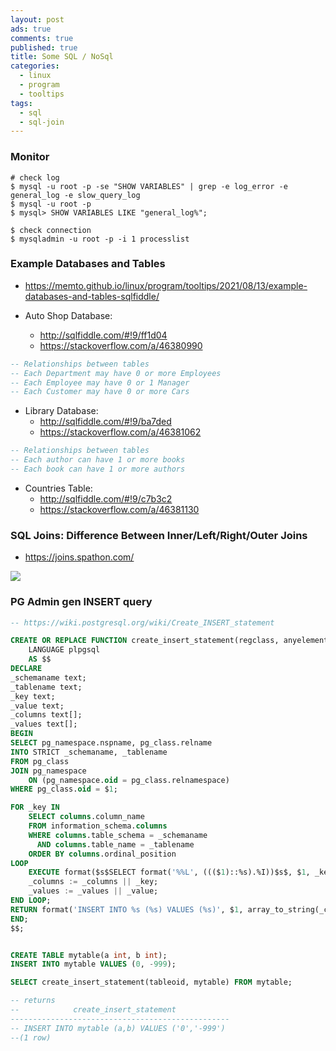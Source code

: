 ```yaml
---
layout: post
ads: true
comments: true
published: true
title: Some SQL / NoSql
categories:
  - linux
  - program
  - tooltips
tags:
  - sql
  - sql-join
---
```

### Monitor

```
# check log
$ mysql -u root -p -se "SHOW VARIABLES" | grep -e log_error -e general_log -e slow_query_log
$ mysql -u root -p
$ mysql> SHOW VARIABLES LIKE "general_log%";

$ check connection
$ mysqladmin -u root -p -i 1 processlist
```

### Example Databases and Tables
- https://memto.github.io/linux/program/tooltips/2021/08/13/example-databases-and-tables-sqlfiddle/

- Auto Shop Database:
	- http://sqlfiddle.com/#!9/ff1d04 
    - https://stackoverflow.com/a/46380990

```sql
-- Relationships between tables
-- Each Department may have 0 or more Employees
-- Each Employee may have 0 or 1 Manager
-- Each Customer may have 0 or more Cars
```

- Library Database:
	- http://sqlfiddle.com/#!9/ba7ded
    - https://stackoverflow.com/a/46381062

```sql
-- Relationships between tables
-- Each author can have 1 or more books
-- Each book can have 1 or more authors
```

- Countries Table:
	- http://sqlfiddle.com/#!9/c7b3c2
    - https://stackoverflow.com/a/46381130

### SQL Joins: Difference Between Inner/Left/Right/Outer Joins

- https://joins.spathon.com/

![](https://i.imgur.com/bdKrpxS.png)

### PG Admin gen INSERT query

```sql
-- https://wiki.postgresql.org/wiki/Create_INSERT_statement

CREATE OR REPLACE FUNCTION create_insert_statement(regclass, anyelement) RETURNS text
    LANGUAGE plpgsql
    AS $$
DECLARE
_schemaname text;
_tablename text;
_key text;
_value text;
_columns text[];
_values text[];
BEGIN
SELECT pg_namespace.nspname, pg_class.relname
INTO STRICT _schemaname, _tablename
FROM pg_class
JOIN pg_namespace
    ON (pg_namespace.oid = pg_class.relnamespace)
WHERE pg_class.oid = $1;

FOR _key IN
    SELECT columns.column_name
    FROM information_schema.columns
    WHERE columns.table_schema = _schemaname
      AND columns.table_name = _tablename
    ORDER BY columns.ordinal_position
LOOP
    EXECUTE format($s$SELECT format('%%L', ((($1)::%s).%I))$s$, $1, _key) USING $2 INTO STRICT _value;
    _columns := _columns || _key;
    _values := _values || _value;
END LOOP;
RETURN format('INSERT INTO %s (%s) VALUES (%s)', $1, array_to_string(_columns, ','), array_to_string(_values, ','));
END;
$$;


CREATE TABLE mytable(a int, b int);
INSERT INTO mytable VALUES (0, -999);

SELECT create_insert_statement(tableoid, mytable) FROM mytable;

-- returns
--            create_insert_statement            
-------------------------------------------------
-- INSERT INTO mytable (a,b) VALUES ('0','-999')
--(1 row)
```
